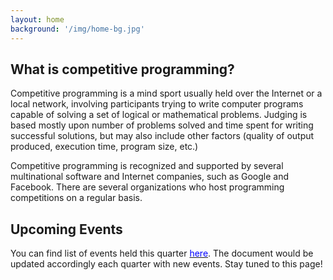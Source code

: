 ```yaml
---
layout: home
background: '/img/home-bg.jpg'
---
```

## <span style="color:Midnight Blue"> What is competitive programming? </span>
Competitive programming is a mind sport usually held over the Internet or a local network, involving participants trying to write computer programs capable of solving a set of logical or mathematical problems. Judging is based mostly upon number of problems solved and time spent for writing successful solutions, but may also include other factors (quality of output produced, execution time, program size, etc.)

Competitive programming is recognized and supported by several multinational software and Internet companies, such as Google and Facebook. There are several organizations who host programming competitions on a regular basis.

## Upcoming Events

You can find list of events held this quarter [<span style = "color:blue">here</span>](/competitive-programming/_posts/2020-05-19-Spring-20-Schedule.md). The document would be updated accordingly each quarter with new events. Stay tuned to this page!
